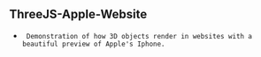 ## ThreeJS-Apple-Website
* ` Demonstration of how 3D objects render in websites with a beautiful preview of Apple's Iphone.`
